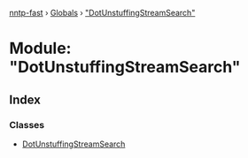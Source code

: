 [nntp-fast](../README.md) › [Globals](../globals.md) › ["DotUnstuffingStreamSearch"](_dotunstuffingstreamsearch_.md)

# Module: "DotUnstuffingStreamSearch"

## Index

### Classes

* [DotUnstuffingStreamSearch](../classes/_dotunstuffingstreamsearch_.dotunstuffingstreamsearch.md)
